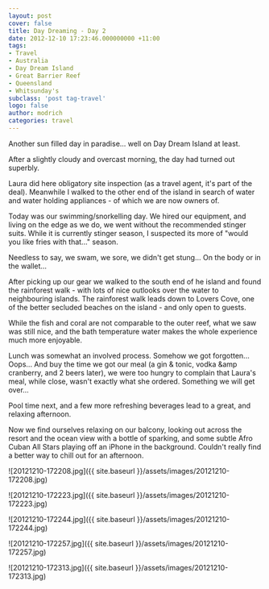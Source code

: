 ```yaml
---
layout: post
cover: false
title: Day Dreaming - Day 2
date: 2012-12-10 17:23:46.000000000 +11:00
tags: 
- Travel
- Australia
- Day Dream Island
- Great Barrier Reef
- Queensland
- Whitsunday's
subclass: 'post tag-travel'
logo: false
author: modrich
categories: travel
---
```

Another sun filled day in paradise... well on Day Dream Island at least.

After a slightly cloudy and overcast morning, the day had turned out superbly.

Laura did here obligatory site inspection (as a travel agent, it's part of the deal). Meanwhile I walked to the other end of the island in search of water and water holding appliances - of which we are now owners of.

Today was our swimming/snorkelling day. We hired our equipment, and living on the edge as we do, we went without the recommended stinger suits. While it is currently stinger season, I suspected its more of "would you like fries with that..." season.

Needless to say, we swam, we sore, we didn't get stung... On the body or in the wallet...

After picking up our gear we walked to the south end of he island and found the rainforest walk - with lots of nice outlooks over the water to neighbouring islands. The rainforest walk leads down to Lovers Cove, one of the better secluded beaches on the island - and only open to guests.

While the fish and coral are not comparable to the outer reef, what we saw was still nice, and the bath temperature water makes the whole experience much more enjoyable.

Lunch was somewhat an involved process. Somehow we got forgotten... Oops... And buy the time we got our meal (a gin & tonic, vodka &amp cranberry, and 2 beers later), we were too hungry to complain that Laura's meal, while close, wasn't exactly what she ordered. Something we will get over...

Pool time next, and a few more refreshing beverages lead to a great, and relaxing afternoon.

Now we find ourselves relaxing on our balcony, looking out across the resort and the ocean view with a bottle of sparking, and some subtle Afro Cuban All Stars playing off an iPhone in the background. Couldn't really find a better way to chill out for an afternoon.

![20121210-172208.jpg]({{ site.baseurl }}/assets/images/20121210-172208.jpg)

![20121210-172223.jpg]({{ site.baseurl }}/assets/images/20121210-172223.jpg)

![20121210-172244.jpg]({{ site.baseurl }}/assets/images/20121210-172244.jpg)

![20121210-172257.jpg]({{ site.baseurl }}/assets/images/20121210-172257.jpg)

![20121210-172313.jpg]({{ site.baseurl }}/assets/images/20121210-172313.jpg)

